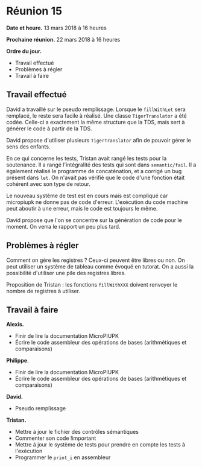# Réunion 15

**Date et heure.** 13 mars 2018 à 16 heures

**Prochaine réunion.** 22 mars 2018 à 16 heures

**Ordre du jour.**

- Travail effectué
- Problèmes à régler
- Travail à faire

## Travail effectué

David a travaillé sur le pseudo remplissage. Lorsque le `fillWithLet` sera remplacé, le reste sera facile à réalisé. Une classe `TigerTranslator` a été codée. Celle-ci a exactement la même structure que la TDS, mais sert à générer le code à partir de la TDS.

David propose d'utiliser plusieurs `TigerTranslator` afin de pouvoir gérer le sens des enfants. 

En ce qui concerne les tests, Tristan avait rangé les tests pour la soutenance. Il a rangé l'intégralité des tests qui sont dans `semantic/fail`. Il a également réalisé le programme de concaténation, et a corrigé un bug présent dans `let`. On n'avait pas vérifié que le code d'une fonction était cohérent avec son type de retour.

Le nouveau système de test est en cours mais est compliqué car micropiupk ne donne pas de code d'erreur. L'exécution du code machine peut aboutir à une erreur, mais le code est toujours le même.

David propose que l'on se concentre sur la génération de code pour le moment. On verra le rapport un peu plus tard.

## Problèmes à régler

Comment on gère les registres ? Ceux-ci peuvent être libres ou non. On peut utiliser un système de tableau comme évoqué en tutorat. On a aussi la possibilité d'utiliser une pile des registres libres.

Proposition de Tristan : les fonctions `fillWithXXX` doivent renvoyer le nombre de registres à utiliser.

## Travail à faire

**Alexis.**

- Finir de lire la documentation MicroPIUPK
- Écrire le code assembleur des opérations de bases (arithmétiques et comparaisons) 

**Philippe**.

- Finir de lire la documentation MicroPIUPK
- Écrire le code assembleur des opérations de bases (arithmétiques et comparaisons) 

**David.**

- Pseudo remplissage

**Tristan.**

- Mettre à jour le fichier des contrôles sémantiques 
- Commenter son code !important
- Mettre à jour le système de tests pour prendre en compte les tests à l'exécution
- Programmer le `print_i` en assembleur


